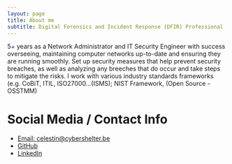 ```yaml
---
layout: page
title: About me
subtitle: Digital Forensics and Incident Response (DFIR) Professional
---
```


5+ years as a Network Administrator and IT Security Engineer with success overseeing, maintaining computer networks up-to-date and ensuring they are running smoothly. Set up security measures that help prevent security breaches, as well as analyzing any breeches that do occur and take steps to mitigate the risks. I work with various industry standards frameworks (e.g. CoBiT, ITIL, ISO27000…(ISMS); NIST Framework, (Open Source - OSSTMM)

# Social Media / Contact Info
* [Email: celestin@cybershelter.be](mailto:celestin@cybershelter.be)
* [GitHub](https://github.com/c3lestin)
* [LinkedIn](https://www.linkedin.com/in/cybershelter)
